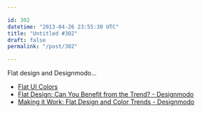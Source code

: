 ```yaml
---

id: 302
datetime: "2013-04-26 23:55:30 UTC"
title: "Untitled #302"
draft: false
permalink: "/post/302"

---
```


Flat design and Designmodo... 

 
 * [Flat UI Colors](https://flatuicolors.com/)
 * [Flat Design: Can You Benefit from the Trend? - Designmodo](https://designmodo.com/flat-design/)
 * [Making it Work: Flat Design and Color Trends - Designmodo](https://designmodo.com/flat-design-colors/)



